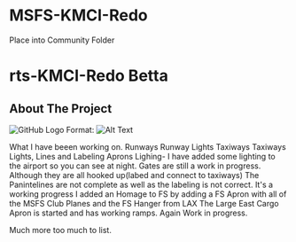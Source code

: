 # MSFS-KMCI-Redo

Place into Community Folder

# rts-KMCI-Redo Betta

<!-- ABOUT THE PROJECT -->
## About The Project

![GitHub Logo](/img/KMCI-1.1)
Format: ![Alt Text](url)


What I have beeen working on. 
Runways
Runway Lights
Taxiways
Taxiways Lights, Lines and Labeling
Aprons
Lighing- I have added some lighting to the airport so you can see at night.
Gates are still a work in progress. Although they are all hooked up(labed and connect to taxiways) The Panintelines are not complete as well as the labeling is not correct. It's a working progress
I added an Homage to FS by adding a FS Apron with all of the MSFS Club Planes and the FS Hanger from LAX
The Large East Cargo Apron is started and has working ramps. Again Work in progress.

Much more too much to list. 
